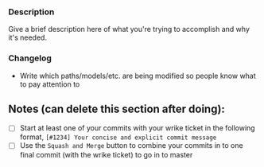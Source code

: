 ### Description
Give a brief description here of what you're trying to accomplish and why it's needed.

### Changelog
- Write which paths/models/etc. are being modified so people know what to pay attention to

## Notes (can delete this section after doing):
- [ ] Start at least one of your commits with your wrike ticket in the following format, `[#1234] Your concise and explicit commit message`
- [ ] Use the `Squash and Merge` button to combine your commits in to one final commit (with the wrike ticket) to go in to master
